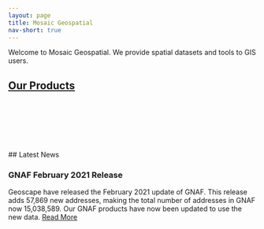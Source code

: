 ```yaml
---
layout: page
title: Mosaic Geospatial
nav-short: true
---
```

Welcome to Mosaic Geospatial. We provide spatial datasets and tools to GIS users.

## [Our Products](/products)
<br/>
<br/>
<br/>
<br/>
<br/>
<br/>
## Latest News

### GNAF February 2021 Release
Geoscape have released the February 2021 update of GNAF. This release adds 57,869 new addresses, making the total number of addresses in GNAF now 15,038,589. Our GNAF products have now been updated to use the new data. [Read More](/2021-02-22-gnaf-locator-february-2021/)
